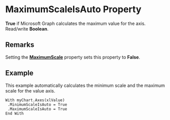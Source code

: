
# MaximumScaleIsAuto Property

 **True** if Microsoft Graph calculates the maximum value for the axis. Read/write **Boolean**.


## Remarks

Setting the  **[MaximumScale](1fd6633e-7782-78d0-ba24-9c3d46f85471.md)** property sets this property to  **False**.


## Example

This example automatically calculates the minimum scale and the maximum scale for the value axis.


```
With myChart.Axes(xlValue) 
 .MinimumScaleIsAuto = True 
 .MaximumScaleIsAuto = True 
End With
```

